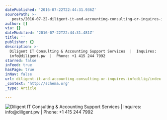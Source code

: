 ```yaml
---
datePublished: '2016-07-22T22:44:31.936Z'
sourcePath: >-
  _posts/2016-07-22-diligent-it-and-accounting-consulting-or-inquires-infodilig.md
author: []
via: {}
dateModified: '2016-07-22T22:44:31.481Z'
title: ''
publisher: {}
description: >-
  Diligent IT Consulting & Accounting Support Services  |  Inquires:
  info@diligent.pw  |  Phone: +1 415 244 7992
starred: false
inFeed: true
hasPage: true
inNav: false
url: diligent-it-and-accounting-consulting-or-inquires-infodilig/index.html
_context: 'http://schema.org'
_type: Article

---
```

![Diligent IT Consulting & Accounting Support Services  |  Inquires: info@diligent.pw  |  Phone: +1 415 244 7992](https://the-grid-user-content.s3-us-west-2.amazonaws.com/76caf10e-76df-41a4-addd-0621181e3c1a.jpg)